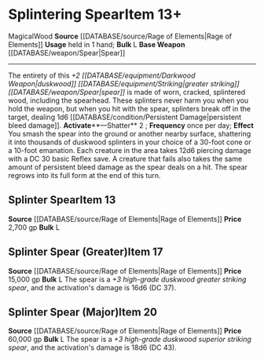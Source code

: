 ﻿---
base_item: '[[DATABASE/weapon/Spear|Spear]]'
bulk: L
element: Wood
id: '2646'
item_category: Weapons
item_subcategory: Specific Magic Weapons
level: '13'
name: Splintering Spear
price: 2,700 gp
rarity: Common
source: '[[DATABASE/source/Rage of Elements|Rage of Elements]]'
trait:
- '[[DATABASE/trait/Magical|Magical]]'
- '[[DATABASE/trait/Wood|Wood]]'
type: Item
usage: held in 1 hand

---
# Splintering Spear<span class="item-type">Item 13+</span>

<span class="item-trait">Magical</span><span class="item-trait">Wood</span>
**Source** [[DATABASE/source/Rage of Elements|Rage of Elements]]
**Usage** held in 1 hand; **Bulk** L
**Base Weapon** [[DATABASE/weapon/Spear|Spear]]

---
The entirety of this _+2 [[DATABASE/equipment/Darkwood Weapon|duskwood]] [[DATABASE/equipment/Striking|greater striking]] [[DATABASE/weapon/Spear|spear]]_ is made of worn, cracked, splintered wood, including the spearhead. These splinters never harm you when you hold the weapon, but when you hit with the spear, splinters break off in the target, dealing 1d6 [[DATABASE/condition/Persistent Damage|persistent bleed damage]].
**Activate****—Shatter** <span class="action-icon">2</span> ; **Frequency** once per day; **Effect** You smash the spear into the ground or another nearby surface, shattering it into thousands of duskwood splinters in your choice of a 30-foot cone or a 10-foot emanation. Each creature in the area takes 12d6 piercing damage with a DC 30 basic Reflex save. A creature that fails also takes the same amount of persistent bleed damage as the spear deals on a hit. The spear regrows into its full form at the end of this turn.

## Splinter Spear<span class="item-type">Item 13</span>

**Source** [[DATABASE/source/Rage of Elements|Rage of Elements]]
**Price** 2,700 gp
**Bulk** L

## Splinter Spear (Greater)<span class="item-type">Item 17</span>

**Source** [[DATABASE/source/Rage of Elements|Rage of Elements]]
**Price** 15,000 gp
**Bulk** L
The spear is a _+3 high-grade duskwood greater striking spear_, and the activation's damage is 16d6 (DC 37).

## Splinter Spear (Major)<span class="item-type">Item 20</span>

**Source** [[DATABASE/source/Rage of Elements|Rage of Elements]]
**Price** 60,000 gp
**Bulk** L
The spear is a _+3 high-grade duskwood superior striking spear_, and the activation's damage is 18d6 (DC 43).